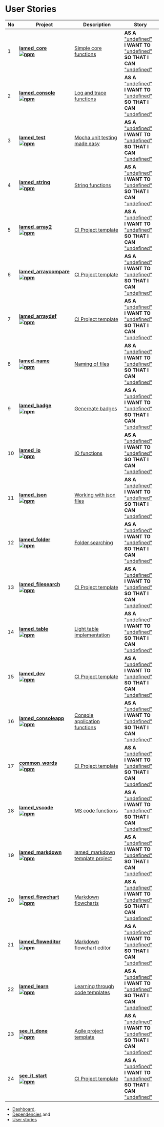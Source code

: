 # User Stories

No | Project | Description | Story
---- | ---- | ---- | ----
1 | **[lamed_core](https://github.com/perezLamed/lamed_core) <br> [![npm](https://img.shields.io/npm/v/lamed_core.svg)](https://www.npmjs.org/package/lamed_core)** | [Simple core functions](https://github.com/perezLamed/lamed_core/blob/master/doc/functions.md) | **AS A** <u>"undefined"</u> <br>**I WANT TO** <u>"undefined"</u><br> **SO THAT I CAN** <u>"undefined"</u>
2 | **[lamed_console](https://github.com/perezLamed/lamed_console) <br> [![npm](https://img.shields.io/npm/v/lamed_console.svg)](https://www.npmjs.org/package/lamed_console)** | [Log and trace functions](https://github.com/perezLamed/lamed_console/blob/master/doc/functions.md) | **AS A** <u>"undefined"</u> <br>**I WANT TO** <u>"undefined"</u><br> **SO THAT I CAN** <u>"undefined"</u>
3 | **[lamed_test](https://github.com/perezLamed/lamed_test) <br> [![npm](https://img.shields.io/npm/v/lamed_test.svg)](https://www.npmjs.org/package/lamed_test)** | [Mocha unit testing made easy](https://github.com/perezLamed/lamed_test/blob/master/doc/functions.md) | **AS A** <u>"undefined"</u> <br>**I WANT TO** <u>"undefined"</u><br> **SO THAT I CAN** <u>"undefined"</u>
4 | **[lamed_string](https://github.com/perezLamed/lamed_string) <br> [![npm](https://img.shields.io/npm/v/lamed_string.svg)](https://www.npmjs.org/package/lamed_string)** | [String functions](https://github.com/perezLamed/lamed_string/blob/master/doc/functions.md) | **AS A** <u>"undefined"</u> <br>**I WANT TO** <u>"undefined"</u><br> **SO THAT I CAN** <u>"undefined"</u>
5 | **[lamed_array2](https://github.com/perezLamed/lamed_array2) <br> [![npm](https://img.shields.io/npm/v/lamed_array2.svg)](https://www.npmjs.org/package/lamed_array2)** | [CI Project template](https://github.com/perezLamed/lamed_array2/blob/master/doc/functions.md) | **AS A** <u>"undefined"</u> <br>**I WANT TO** <u>"undefined"</u><br> **SO THAT I CAN** <u>"undefined"</u>
6 | **[lamed_arraycompare](https://github.com/perezLamed/lamed_arraycompare) <br> [![npm](https://img.shields.io/npm/v/lamed_arraycompare.svg)](https://www.npmjs.org/package/lamed_arraycompare)** | [CI Project template](https://github.com/perezLamed/lamed_arraycompare/blob/master/doc/functions.md) | **AS A** <u>"undefined"</u> <br>**I WANT TO** <u>"undefined"</u><br> **SO THAT I CAN** <u>"undefined"</u>
7 | **[lamed_arraydef](https://github.com/perezLamed/lamed_arraydef) <br> [![npm](https://img.shields.io/npm/v/lamed_arraydef.svg)](https://www.npmjs.org/package/lamed_arraydef)** | [CI Project template](https://github.com/perezLamed/lamed_arraydef/blob/master/doc/functions.md) | **AS A** <u>"undefined"</u> <br>**I WANT TO** <u>"undefined"</u><br> **SO THAT I CAN** <u>"undefined"</u>
8 | **[lamed_name](https://github.com/perezLamed/lamed_name) <br> [![npm](https://img.shields.io/npm/v/lamed_name.svg)](https://www.npmjs.org/package/lamed_name)** | [Naming of files](https://github.com/perezLamed/lamed_name/blob/master/doc/functions.md) | **AS A** <u>"undefined"</u> <br>**I WANT TO** <u>"undefined"</u><br> **SO THAT I CAN** <u>"undefined"</u>
9 | **[lamed_badge](https://github.com/perezLamed/lamed_badge) <br> [![npm](https://img.shields.io/npm/v/lamed_badge.svg)](https://www.npmjs.org/package/lamed_badge)** | [Genereate badges](https://github.com/perezLamed/lamed_badge/blob/master/doc/functions.md) | **AS A** <u>"undefined"</u> <br>**I WANT TO** <u>"undefined"</u><br> **SO THAT I CAN** <u>"undefined"</u>
10 | **[lamed_io](https://github.com/perezLamed/lamed_io) <br> [![npm](https://img.shields.io/npm/v/lamed_io.svg)](https://www.npmjs.org/package/lamed_io)** | [IO functions](https://github.com/perezLamed/lamed_io/blob/master/doc/functions.md) | **AS A** <u>"undefined"</u> <br>**I WANT TO** <u>"undefined"</u><br> **SO THAT I CAN** <u>"undefined"</u>
11 | **[lamed_json](https://github.com/perezLamed/lamed_json) <br> [![npm](https://img.shields.io/npm/v/lamed_json.svg)](https://www.npmjs.org/package/lamed_json)** | [Working with json files](https://github.com/perezLamed/lamed_json/blob/master/doc/functions.md) | **AS A** <u>"undefined"</u> <br>**I WANT TO** <u>"undefined"</u><br> **SO THAT I CAN** <u>"undefined"</u>
12 | **[lamed_folder](https://github.com/perezLamed/lamed_folder) <br> [![npm](https://img.shields.io/npm/v/lamed_folder.svg)](https://www.npmjs.org/package/lamed_folder)** | [Folder searching](https://github.com/perezLamed/lamed_folder/blob/master/doc/functions.md) | **AS A** <u>"undefined"</u> <br>**I WANT TO** <u>"undefined"</u><br> **SO THAT I CAN** <u>"undefined"</u>
13 | **[lamed_filesearch](https://github.com/perezLamed/lamed_filesearch) <br> [![npm](https://img.shields.io/npm/v/lamed_filesearch.svg)](https://www.npmjs.org/package/lamed_filesearch)** | [CI Project template](https://github.com/perezLamed/lamed_filesearch/blob/master/doc/functions.md) | **AS A** <u>"undefined"</u> <br>**I WANT TO** <u>"undefined"</u><br> **SO THAT I CAN** <u>"undefined"</u>
14 | **[lamed_table](https://github.com/perezLamed/lamed_table) <br> [![npm](https://img.shields.io/npm/v/lamed_table.svg)](https://www.npmjs.org/package/lamed_table)** | [Light table implementation](https://github.com/perezLamed/lamed_table/blob/master/doc/functions.md) | **AS A** <u>"undefined"</u> <br>**I WANT TO** <u>"undefined"</u><br> **SO THAT I CAN** <u>"undefined"</u>
15 | **[lamed_dev](https://github.com/perezLamed/lamed_dev) <br> [![npm](https://img.shields.io/npm/v/lamed_dev.svg)](https://www.npmjs.org/package/lamed_dev)** | [CI Project template](https://github.com/perezLamed/lamed_dev/blob/master/doc/functions.md) | **AS A** <u>"undefined"</u> <br>**I WANT TO** <u>"undefined"</u><br> **SO THAT I CAN** <u>"undefined"</u>
16 | **[lamed_consoleapp](https://github.com/perezLamed/lamed_consoleapp) <br> [![npm](https://img.shields.io/npm/v/lamed_consoleapp.svg)](https://www.npmjs.org/package/lamed_consoleapp)** | [Console application functions](https://github.com/perezLamed/lamed_consoleapp/blob/master/doc/functions.md) | **AS A** <u>"undefined"</u> <br>**I WANT TO** <u>"undefined"</u><br> **SO THAT I CAN** <u>"undefined"</u>
17 | **[common_words](https://github.com/perezLamed/common_words) <br> [![npm](https://img.shields.io/npm/v/common_words.svg)](https://www.npmjs.org/package/common_words)** | [CI Project template](https://github.com/perezLamed/common_words/blob/master/doc/functions.md) | **AS A** <u>"undefined"</u> <br>**I WANT TO** <u>"undefined"</u><br> **SO THAT I CAN** <u>"undefined"</u>
18 | **[lamed_vscode](https://github.com/perezLamed/lamed_vscode) <br> [![npm](https://img.shields.io/npm/v/lamed_vscode.svg)](https://www.npmjs.org/package/lamed_vscode)** | [MS code functions](https://github.com/perezLamed/lamed_vscode/blob/master/doc/functions.md) | **AS A** <u>"undefined"</u> <br>**I WANT TO** <u>"undefined"</u><br> **SO THAT I CAN** <u>"undefined"</u>
19 | **[lamed_markdown](https://github.com/perezLamed/lamed_markdown) <br> [![npm](https://img.shields.io/npm/v/lamed_markdown.svg)](https://www.npmjs.org/package/lamed_markdown)** | [lamed_markdown template project](https://github.com/perezLamed/lamed_markdown/blob/master/doc/functions.md) | **AS A** <u>"undefined"</u> <br>**I WANT TO** <u>"undefined"</u><br> **SO THAT I CAN** <u>"undefined"</u>
20 | **[lamed_flowchart](https://github.com/perezLamed/lamed_flowchart) <br> [![npm](https://img.shields.io/npm/v/lamed_flowchart.svg)](https://www.npmjs.org/package/lamed_flowchart)** | [Markdown flowcharts](https://github.com/perezLamed/lamed_flowchart/blob/master/doc/functions.md) | **AS A** <u>"undefined"</u> <br>**I WANT TO** <u>"undefined"</u><br> **SO THAT I CAN** <u>"undefined"</u>
21 | **[lamed_floweditor](https://github.com/perezLamed/lamed_floweditor) <br> [![npm](https://img.shields.io/npm/v/lamed_floweditor.svg)](https://www.npmjs.org/package/lamed_floweditor)** | [Markdown flowchart editor](https://github.com/perezLamed/lamed_floweditor/blob/master/doc/functions.md) | **AS A** <u>"undefined"</u> <br>**I WANT TO** <u>"undefined"</u><br> **SO THAT I CAN** <u>"undefined"</u>
22 | **[lamed_learn](https://github.com/perezLamed/lamed_learn) <br> [![npm](https://img.shields.io/npm/v/lamed_learn.svg)](https://www.npmjs.org/package/lamed_learn)** | [Learning through code templates](https://github.com/perezLamed/lamed_learn/blob/master/doc/functions.md) | **AS A** <u>"undefined"</u> <br>**I WANT TO** <u>"undefined"</u><br> **SO THAT I CAN** <u>"undefined"</u>
23 | **[see_it_done](https://github.com/perezLamed/see_it_done) <br> [![npm](https://img.shields.io/npm/v/see_it_done.svg)](https://www.npmjs.org/package/see_it_done)** | [Agile project template](https://github.com/perezLamed/see_it_done/blob/master/doc/functions.md) | **AS A** <u>"undefined"</u> <br>**I WANT TO** <u>"undefined"</u><br> **SO THAT I CAN** <u>"undefined"</u>
24 | **[see_it_start](https://github.com/perezLamed/see_it_start) <br> [![npm](https://img.shields.io/npm/v/see_it_start.svg)](https://www.npmjs.org/package/see_it_start)** | [CI Project template](https://github.com/perezLamed/see_it_start/blob/master/doc/functions.md) | **AS A** <u>"undefined"</u> <br>**I WANT TO** <u>"undefined"</u><br> **SO THAT I CAN** <u>"undefined"</u>
- [Dashboard](./Dashboard.md),
- [Dependencies](./Dependencies.md) and
- [User stories](./UserStories.md)